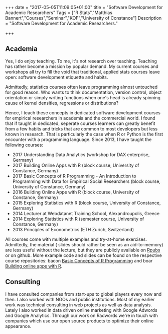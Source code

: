 +++
date = "2017-05-05T11:09:05+01:00"
title = "Software Development for Academic Researchers"
Tags = ["R Stats","Matthias Bannert","Courses","Seminar","KOF","University of Constance"]
Description = "Software Development for Academic Researchers."

+++


## Academia

Yes, I do enjoy teaching. To me, it's not research over teaching. Teaching has rather become a mission by popular demand. My current courses and workshops all try to fill the void that traditional, applied stats courses leave open: software development etiquette and habits. 

Admittedly, statistics courses often leave programming almost untouched for good reason. Who wants to think documentation, version control, object orientation or simply writing functions when one's head is already spinning cause of kernel densities, regressions or distributions?

Hence, I teach these concepts in dedicated software development courses for empirical researchers in academia and the commercial world. I found that if taught in dedicated, seperate
courses learners can greatly benefit from a few habits and tricks that are common to most developers but less known in research. That is particularly the case when R or Python is the first encounter with a programming language. Since 2013, I have taught the following courses:

  - 2017 Understanding Data Analytics (workshop for DAX enterprise, Germany)
  - 2017 Building Online Apps with R (block course, University of Constance, Germany)  
  - 2017 Basic Concepts of R Programming - An Introduction to Programming with Data for Empirical Social Researchers (block course, University of Constance, Germany)
  - 2016 Building Online Apps with R (block course, University of Constance, Germany)  
  - 2015 Exploring Statistics with R (block course, University of Constance, Germany)
  - 2014 Lecturer at Webdatanet Training School, Alexandroupolis, Greece
  - 2014 Exploring Statistics with R (semester course, University of Constance, Germany)
  - 2013 Principles of Econometrics (ETH Zurich, Switzerland)

All courses come with multiple examples and try-at-home exercises. Admittedly, the material ( slides should rather be seen as an aid-to-memory) are less useful without the lecture, but they are publicly available on [Rpubs](https://rpubs.com/mbannert) or on github. More example code and slides can be found on the respective course repositories: bacon [Basic Concepts of R Programming](https://github.com/mbannert/bacon) and boar [Building online apps with R](https://github.com/mbannert/boar).


## Consulting

I have consulted companies from start-ups to global players every now and then.
I also worked with NGOs and public institutions. Most of my earlier work was technical consulting in web projects as well as data analysis. Lately I also worked in data driven online marketing with Google Adwords and Google Analytics. Through our work on Radwords we're in touch with companies which use our open source products to optimize their online appearance. 
